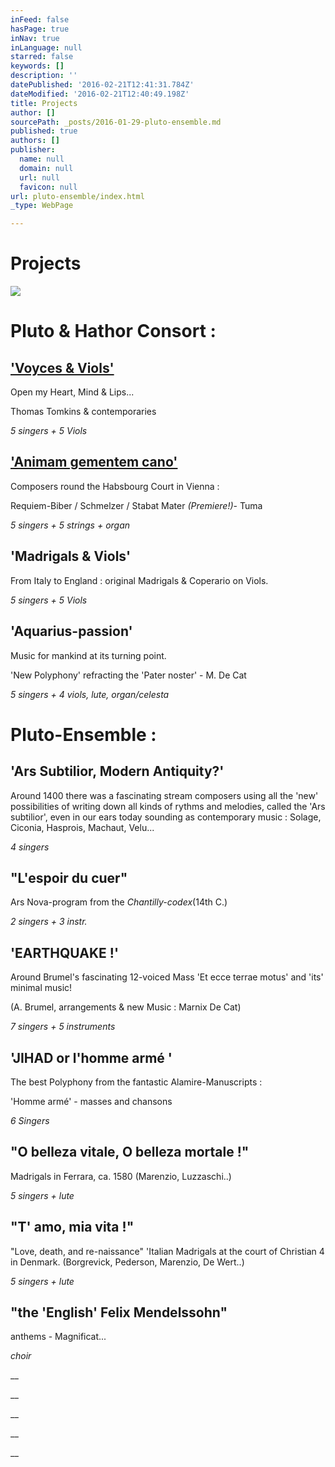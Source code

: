 ```yaml
---
inFeed: false
hasPage: true
inNav: true
inLanguage: null
starred: false
keywords: []
description: ''
datePublished: '2016-02-21T12:41:31.784Z'
dateModified: '2016-02-21T12:40:49.198Z'
title: Projects
author: []
sourcePath: _posts/2016-01-29-pluto-ensemble.md
published: true
authors: []
publisher:
  name: null
  domain: null
  url: null
  favicon: null
url: pluto-ensemble/index.html
_type: WebPage

---
```

# Projects
![](https://the-grid-user-content.s3-us-west-2.amazonaws.com/74aa79d1-1c37-4d2e-a2bc-8581f8285d3a.jpg)

# Pluto  &  Hathor Consort :

## ['Voyces & Viols'][0]

Open my Heart, Mind & Lips...

Thomas Tomkins & contemporaries

_5 singers + 5 Viols_

## ['Animam gementem cano'][0]

Composers round the Habsbourg Court in Vienna :

Requiem-Biber / Schmelzer / Stabat Mater _(Premiere!)_- Tuma

_5 singers + 5 strings + organ_

## 'Madrigals & Viols'

From Italy to England : original Madrigals & Coperario on Viols.

_5 singers + 5 Viols_

## 'Aquarius-passion'

Music for mankind at its turning point.

'New Polyphony' refracting the 'Pater noster'  - M. De Cat

_5 singers + 4 viols, lute, organ/celesta_

# Pluto-Ensemble :

## 'Ars Subtilior, Modern Antiquity?'

Around 1400 there was a fascinating stream composers using all the 'new' possibilities of writing down all kinds of rythms and melodies, called the 'Ars subtilior', even in our ears today sounding as contemporary music : Solage, Ciconia, Hasprois, Machaut, Velu...

_4 singers_

## "L'espoir du cuer"  

Ars Nova-program from the _Chantilly-codex_(14th C.)

_2 singers + 3 instr._

## 'EARTHQUAKE !'

Around Brumel's fascinating 12-voiced Mass 'Et ecce terrae motus' and 'its' minimal music!

(A. Brumel, arrangements & new Music : Marnix De Cat)

_7 singers + 5 instruments_

## 'JIHAD or l'homme armé '

The best Polyphony from the fantastic Alamire-Manuscripts :

'Homme armé' - masses and chansons

_6 Singers_

## "O belleza vitale, O belleza mortale !"  

Madrigals in Ferrara, ca. 1580  (Marenzio, Luzzaschi..)

_5 singers + lute_

## "T' amo, mia vita !"

"Love, death, and re-naissance"   'Italian Madrigals at the court of Christian 4 in Denmark. (Borgrevick, Pederson, Marenzio, De Wert..)

_5 singers + lute_

## "the 'English' Felix Mendelssohn" 

anthems - Magnificat...

_choir_

__

__

__

__

__

[0]: https://thegrid.ai/pluto-ensemble/program-info/